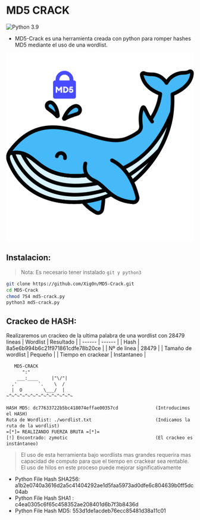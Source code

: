 # MD5 CRACK 
![Python 3.9](https://img.shields.io/badge/Python-3.9-blue.svg)
- MD5-Crack es una herramienta creada con python para romper hashes MD5 mediante el uso de una wordlist.

![Logo](./img/logo.png)
## Instalacion:
> Nota: Es necesario tener instalado `git y python3`
```bash
git clone https://github.com/Xig0n/MD5-Crack.git
cd MD5-Crack
chmod 754 md5-crack.py
python3 md5-crack.py
```
## Crackeo de HASH:
Realizaremos un crackeo de la ultima palabra de una wordlist con 28479 lineas 
| Wordlist | Resultado |
| ------ | ------ |
| Hash | 8a5e6b994b6c21f971861cdfe78b20ce |
| Nº de linea | 28479 |
| Tamaño de wordlist | Pequeño |
| Tiempo en crackear | Instantaneo |

```
   MD5-CRACK 
      ":"
    ___:____     |"\/"|
  ,'        `.    \  /
  |  O        \___/  |
~^~^~^~^~^~^~^~^~^~^~^~^~

HASH MD5: dc77633722b5bc418074effae00357cd              (Introducimos el HASH)
Ruta de Wordlist: ./wordlist.txt                        (Indicamos la ruta de la wordlist)
=[*]= REALIZANDO FUERZA BRUTA =[*]=             
[!] Encontrado: zymotic                                 (El crackeo es instántaneo)
```
> El uso de esta herramienta bajo wordlists
> mas grandes requerira mas capacidad de 
> computo para que el tiempo en crackear sea
> rentable. El uso de hilos en este proceso
> puede mejorar significativamente

- Python File Hash SHA256: a1b2e0740a3616d2a5c41404292ae1d5faa5973ad0dfe6c804639b0ff5dc04ab
- Python File Hash SHA1 : c4ea0305c6f65c458352ae208401d6b7f3b8436d
- Python File Hash MD5: 553d1de1acdeb76ecc85481d38a11c01
